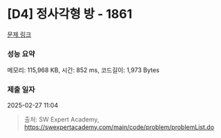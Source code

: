 # [D4] 정사각형 방 - 1861 

[문제 링크](https://swexpertacademy.com/main/code/problem/problemDetail.do?contestProbId=AV5LtJYKDzsDFAXc) 

### 성능 요약

메모리: 115,968 KB, 시간: 852 ms, 코드길이: 1,973 Bytes

### 제출 일자

2025-02-27 11:04



> 출처: SW Expert Academy, https://swexpertacademy.com/main/code/problem/problemList.do